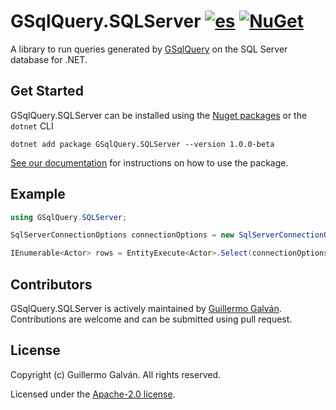# GSqlQuery.SQLServer [![es](https://img.shields.io/badge/lang-es-red.svg)](./README.es.md) [![NuGet](https://img.shields.io/nuget/v/GSqlQuery.SQLServer.svg)](https://www.nuget.org/packages/GSqlQuery.SQLServer)

A library to run queries generated by [GSqlQuery](https://github.com/guillermo-galvan/GSqlQuery) on the SQL Server database for .NET.

## Get Started

GSqlQuery.SQLServer can be installed using the [Nuget packages](https://www.nuget.org/packages/GSqlQuery.SQLServer) or the `dotnet` CLI

```shell
dotnet add package GSqlQuery.SQLServer --version 1.0.0-beta
```

[See our documentation](./docs/en/Config.md) for instructions on how to use the package.

## Example

```csharp
using GSqlQuery.SQLServer;

SqlServerConnectionOptions connectionOptions = new SqlServerConnectionOptions("<connectionString>");

IEnumerable<Actor> rows = EntityExecute<Actor>.Select(connectionOptions).Build().Execute();
```

## Contributors

GSqlQuery.SQLServer is actively maintained by [Guillermo Galván](https://github.com/guillermo-galvan). Contributions are welcome and can be submitted using pull request.

## License

Copyright (c) Guillermo Galván. All rights reserved.

Licensed under the [Apache-2.0 license](./LICENSE).
